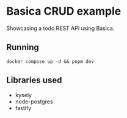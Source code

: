 # Basica CRUD example

Showcasing a todo REST API using Basica.

## Running

`docker compose up -d && pnpm dev`

## Libraries used

- kysely
- node-postgres
- fastify